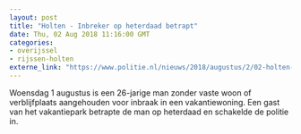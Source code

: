 ```yaml
---
layout: post
title: "Holten - Inbreker op heterdaad betrapt"
date: Thu, 02 Aug 2018 11:16:00 GMT
categories: 
- overijssel 
- rijssen-holten 
externe_link: "https://www.politie.nl/nieuws/2018/augustus/2/02-holten-%E2%80%93-inbreker-op-heterdaad-betrapt.html"
---
```


Woensdag 1 augustus is een 26-jarige man zonder vaste woon of verblijfplaats aangehouden voor inbraak in een vakantiewoning. Een gast van het vakantiepark betrapte de man op heterdaad en schakelde de politie in.
